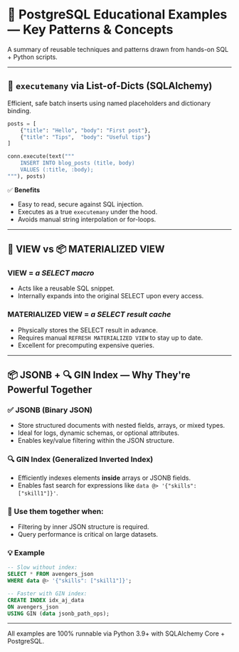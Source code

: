 # 🐘 PostgreSQL Educational Examples — Key Patterns & Concepts

A summary of reusable techniques and patterns drawn from hands-on SQL + Python scripts.

---

## 📌 `executemany` via List-of-Dicts (SQLAlchemy)

Efficient, safe batch inserts using named placeholders and dictionary binding.

```python
posts = [
    {"title": "Hello", "body": "First post"},
    {"title": "Tips",  "body": "Useful tips"}
]

conn.execute(text("""
    INSERT INTO blog_posts (title, body)
    VALUES (:title, :body);
"""), posts)
```

✅ **Benefits**

* Easy to read, secure against SQL injection.
* Executes as a true `executemany` under the hood.
* Avoids manual string interpolation or for-loops.

---

## 📘 VIEW vs 📦 MATERIALIZED VIEW

### VIEW = *a SELECT macro*

* Acts like a reusable SQL snippet.
* Internally expands into the original SELECT upon every access.

### MATERIALIZED VIEW = *a SELECT result cache*

* Physically stores the SELECT result in advance.
* Requires manual `REFRESH MATERIALIZED VIEW` to stay up to date.
* Excellent for precomputing expensive queries.

---

## 📦 JSONB + 🔍 GIN Index — Why They're Powerful Together

### ✅ JSONB (Binary JSON)

* Store structured documents with nested fields, arrays, or mixed types.
* Ideal for logs, dynamic schemas, or optional attributes.
* Enables key/value filtering within the JSON structure.

### 🔍 GIN Index (Generalized Inverted Index)

* Efficiently indexes elements **inside** arrays or JSONB fields.
* Enables fast search for expressions like `data @> '{"skills": ["skill1"]}'`.

### 🧠 Use them together when:

* Filtering by inner JSON structure is required.
* Query performance is critical on large datasets.

### 💡 Example

```sql
-- Slow without index:
SELECT * FROM avengers_json
WHERE data @> '{"skills": ["skill1"]}';

-- Faster with GIN index:
CREATE INDEX idx_aj_data
ON avengers_json
USING GIN (data jsonb_path_ops);
```

---

All examples are 100% runnable via Python 3.9+ with SQLAlchemy Core + PostgreSQL.
